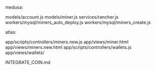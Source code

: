 medusa:

models/account.js
models/miner.js
services/rancher.js
workers/mysql/miners_auto_deploy.js
workers/mysql/miners_create.js

atlas:

app/scripts/controllers/miners.new.js
app/views/miner.html
app/views/miners.new.html
app/scripts/controllers/wallets.js
app/views/wallets/

INTEGRATE_COIN.md
